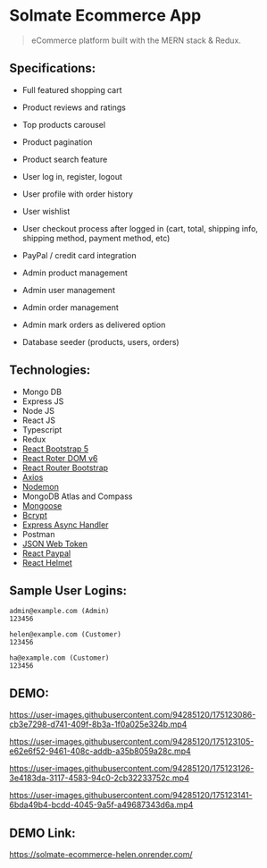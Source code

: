 # Solmate Ecommerce App

> eCommerce platform built with the MERN stack & Redux.

## Specifications:

- Full featured shopping cart
- Product reviews and ratings
- Top products carousel
- Product pagination
- Product search feature

- User log in, register, logout
- User profile with order history
- User wishlist
- User checkout process after logged in (cart, total, shipping info, shipping method, payment method, etc)
- PayPal / credit card integration

- Admin product management
- Admin user management
- Admin order management
- Admin mark orders as delivered option
- Database seeder (products, users, orders)

## Technologies:

- Mongo DB
- Express JS
- Node JS
- React JS
- Typescript
- Redux
- [React Bootstrap 5](https://react-bootstrap.github.io/getting-started/introduction/)
- [React Roter DOM v6](https://reactrouter.com/docs/en/v6/getting-started/overview)
- [React Router Bootstrap](https://www.npmjs.com/package/react-router-bootstrap)
- [Axios](https://www.npmjs.com/package/axios)
- [Nodemon](https://www.npmjs.com/package/nodemon)
- MongoDB Atlas and Compass
- [Mongoose](https://www.npmjs.com/package/mongoose)
- [Bcrypt](https://www.npmjs.com/package/bcrypt)
- [Express Async Handler](https://www.npmjs.com/package/express-async-handler)
- Postman
- [JSON Web Token](https://www.npmjs.com/package/jsonwebtoken)
- [React Paypal](https://www.npmjs.com/package/@paypal/react-paypal-js)
- [React Helmet](https://www.npmjs.com/package/react-helmet)

## Sample User Logins:

```
admin@example.com (Admin)
123456

helen@example.com (Customer)
123456

ha@example.com (Customer)
123456
```

## DEMO:

https://user-images.githubusercontent.com/94285120/175123086-cb3e7298-d741-409f-8b3a-1f0a025e324b.mp4

https://user-images.githubusercontent.com/94285120/175123105-e62e6f52-9461-408c-addb-a35b8059a28c.mp4

https://user-images.githubusercontent.com/94285120/175123126-3e4183da-3117-4583-94c0-2cb32233752c.mp4

https://user-images.githubusercontent.com/94285120/175123141-6bda49b4-bcdd-4045-9a5f-a49687343d6a.mp4

## DEMO Link:

https://solmate-ecommerce-helen.onrender.com/

